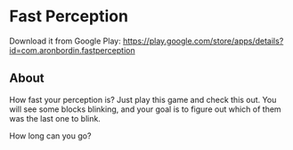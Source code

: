 # Fast Perception

Download it from Google Play: 
https://play.google.com/store/apps/details?id=com.aronbordin.fastperception

## About

How fast your perception is? Just play this game and check this out. 
You will see some blocks blinking, and your goal is to figure out which of them was the last one to blink. 

How long can you go?
